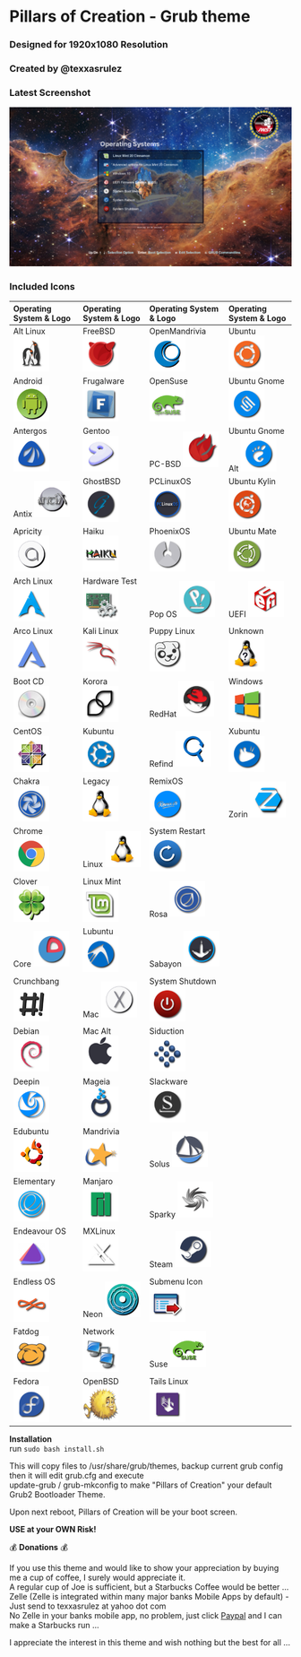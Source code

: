 # Pillars of Creation - Grub theme #  
### Designed for 1920x1080 Resolution ###  
### Created by @texxasrulez ###  

### Latest Screenshot ###  

![ScreenShot](screenshot.png)  

### Included Icons ###  

| Operating System & Logo																| Operating System & Logo															| Operating System & Logo																| Operating System & Logo																		|
|:---																					|:---																				|:---																					|:---																							|
| Alt Linux <img src="/pillars-of-creation/icons/altlinux.png" width="64" height="64">			| FreeBSD <img src="/pillars-of-creation/icons/freebsd.png" width="64" height="64">		| OpenMandrivia <img src="/pillars-of-creation/icons/openmandriva.png" width="64" height="64">	| Ubuntu <img src="/pillars-of-creation/icons/ubuntu.png" width="64" height="64">						|
| Android <img src="/pillars-of-creation/icons/android.png" width="64" height="64">			| Frugalware <img src="/pillars-of-creation/icons/frugalware.png" width="64" height="64">	| OpenSuse <img src="/pillars-of-creation/icons/opensuse.png" width="64" height="64">			| Ubuntu Gnome <img src="/pillars-of-creation/icons/ubuntugnome.png" width="64" height="64">			|
| Antergos <img src="/pillars-of-creation/icons/antergos.png" width="64" height="64">			| Gentoo <img src="/pillars-of-creation/icons/gentoo.png" width="64" height="64">			| PC-BSD <img src="/pillars-of-creation/icons/pcbsd.png" width="64" height="64">				| Ubuntu Gnome Alt <img src="/pillars-of-creation/icons/ubuntugnome_alt.png" width="64" height="64">	|
| Antix <img src="/pillars-of-creation/icons/antix.png" width="64" height="64">				| GhostBSD <img src="/pillars-of-creation/icons/ghostbsd.png" width="64" height="64"> 		| PCLinuxOS <img src="/pillars-of-creation/icons/pclinuxos.png" width="64" height="64">		| Ubuntu Kylin <img src="/pillars-of-creation/icons/ubuntu-kylin.png" width="64" height="64">			|
| Apricity <img src="/pillars-of-creation/icons/apricity.png" width="64" height="64">			| Haiku <img src="/pillars-of-creation/icons/haiku.png" width="64" height="64">			| PhoenixOS <img src="/pillars-of-creation/icons/phoenixos.png" width="64" height="64"> 		| Ubuntu Mate <img src="/pillars-of-creation/icons/ubuntu-mate.png" width="64" height="64">			|
| Arch Linux <img src="/pillars-of-creation/icons/arch.png" width="64" height="64">			| Hardware Test <img src="/pillars-of-creation/icons/hwtest.png" width="64" height="64">	| Pop OS <img src="/pillars-of-creation/icons/pop_os.png" width="64" height="64"> 				| UEFI <img src="/pillars-of-creation/icons/uefi.png" width="64" height="64">							|
| Arco Linux <img src="/pillars-of-creation/icons/arcolinux.png" width="64" height="64">		| Kali Linux <img src="/pillars-of-creation/icons/kali.png" width="64" height="64">		| Puppy Linux <img src="/pillars-of-creation/icons/puppy.png" width="64" height="64">			| Unknown <img src="/pillars-of-creation/icons/unknown.png" width="64" height="64">					|
| Boot CD <img src="/pillars-of-creation/icons/bootcd.png" width="64" height="64">				| Korora <img src="/pillars-of-creation/icons/korora.png" width="64" height="64">			| RedHat <img src="/pillars-of-creation/icons/redhat.png" width="64" height="64">				| Windows <img src="/pillars-of-creation/icons/windows.png" width="64" height="64">					|
| CentOS <img src="/pillars-of-creation/icons/cent.png" width="64" height="64">				| Kubuntu <img src="/pillars-of-creation/icons/kubuntu.png" width="64" height="64">		| Refind <img src="/pillars-of-creation/icons/refind.png" width="64" height="64">				| Xubuntu <img src="/pillars-of-creation/icons/xubuntu.png" width="64" height="64">					|
| Chakra <img src="/pillars-of-creation/icons/chakra.png" width="64" height="64">				| Legacy <img src="/pillars-of-creation/icons/legacy.png" width="64" height="64">			| RemixOS <img src="/pillars-of-creation/icons/remixos.png" width="64" height="64">			| Zorin <img src="/pillars-of-creation/icons/zorin.png" width="64" height="64">						|
| Chrome <img src="/pillars-of-creation/icons/chrome.png" width="64" height="64">				| Linux <img src="/pillars-of-creation/icons/linux.png" width="64" height="64"> 			| System Restart <img src="/pillars-of-creation/icons/restart.png" width="64" height="64">		|																								|
| Clover <img src="/pillars-of-creation/icons/clover.png" width="64" height="64">				| Linux Mint <img src="/pillars-of-creation/icons/linuxmint.png" width="64" height="64">	| Rosa <img src="/pillars-of-creation/icons/rosa.png" width="64" height="64">					|																								|
| Core <img src="/pillars-of-creation/icons/core.png" width="64" height="64">					| Lubuntu <img src="/pillars-of-creation/icons/lubuntu.png" width="64" height="64">		| Sabayon <img src="/pillars-of-creation/icons/sabayon.png" width="64" height="64">			|																								|
| Crunchbang <img src="/pillars-of-creation/icons/crunchbang.png" width="64" height="64">		| Mac <img src="/pillars-of-creation/icons/mac.png" width="64" height="64">				| System Shutdown <img src="/pillars-of-creation/icons/shutdown.png" width="64" height="64">	|																								|
| Debian <img src="/pillars-of-creation/icons/debian.png" width="64" height="64">				| Mac Alt <img src="/pillars-of-creation/icons/mac_alt.png" width="64" height="64">		| Siduction <img src="/pillars-of-creation/icons/siduction.png" width="64" height="64">		|																								| 
| Deepin <img src="/pillars-of-creation/icons/deepin.png" width="64" height="64">				| Mageia <img src="/pillars-of-creation/icons/mageia.png" width="64" height="64">			| Slackware <img src="/pillars-of-creation/icons/slackware.png" width="64" height="64">		|																								|
| Edubuntu <img src="/pillars-of-creation/icons/edubuntu.png" width="64" height="64">			| Mandrivia <img src="/pillars-of-creation/icons/mandriva.png" width="64" height="64">		| Solus <img src="/pillars-of-creation/icons/solus.png" width="64" height="64">				|																								|
| Elementary <img src="/pillars-of-creation/icons/elementary.png" width="64" height="64">		| Manjaro <img src="/pillars-of-creation/icons/manjaro.png" width="64" height="64">		| Sparky <img src="/pillars-of-creation/icons/sparky.png" width="64" height="64">				|																								|
| Endeavour OS <img src="/pillars-of-creation/icons/endeavouros.png" width="64" height="64">	| MXLinux <img src="/pillars-of-creation/icons/mxlinux.png" width="64" height="64">		| Steam <img src="/pillars-of-creation/icons/steam.png" width="64" height="64">				|																								|
| Endless OS <img src="/pillars-of-creation/icons/endlessOS.png" width="64" height="64">		| Neon <img src="/pillars-of-creation/icons/neon.png" width="64" height="64">				| Submenu Icon <img src="/pillars-of-creation/icons/submenu.png" width="64" height="64">		|																								|
| Fatdog <img src="/pillars-of-creation/icons/fatdog.png" width="64" height="64">				| Network <img src="/pillars-of-creation/icons/network.png" width="64" height="64">		| Suse <img src="/pillars-of-creation/icons/suse.png" width="64" height="64">					|																								|
| Fedora <img src="/pillars-of-creation/icons/fedora.png" width="64" height="64">				| OpenBSD <img src="/pillars-of-creation/icons/openbsd.png" width="64" height="64">		| Tails Linux <img src="/pillars-of-creation/icons/tails.png" width="64" height="64">			|																								|

**Installation**  
run `sudo bash install.sh`

This will copy files to /usr/share/grub/themes, backup current grub config then it will edit grub.cfg and execute  
update-grub / grub-mkconfig to make "Pillars of Creation" your default Grub2 Bootloader Theme.  

Upon next reboot, Pillars of Creation will be your boot screen.  

**USE at your OWN Risk!**  

:moneybag: **Donations** :moneybag:

If you use this theme and would like to show your appreciation by buying me a cup of coffee, I surely would appreciate it.  
A regular cup of Joe is sufficient, but a Starbucks Coffee would be better ...  
Zelle (Zelle is integrated within many major banks Mobile Apps by default) - Just send to texxasrulez at yahoo dot com  
No Zelle in your banks mobile app, no problem, just click [Paypal](https://paypal.me/texxasrulez?locale.x=en_US) and I can make a Starbucks run ...

I appreciate the interest in this theme and wish nothing but the best for all ...  
